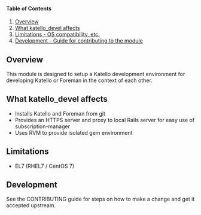 #### Table of Contents

1. [Overview](#overview)
2. [What katello_devel affects](#what-katello_devel-affects)
3. [Limitations - OS compatibility, etc.](#limitations)
4. [Development - Guide for contributing to the module](#development)

## Overview

This module is designed to setup a Katello development environment for developing Katello or Foreman in the context of each other.

## What katello_devel affects

* Installs Katello and Foreman from git
* Provides an HTTPS server and proxy to local Rails server for easy use of subscription-manager
* Uses RVM to provide isolated gem environment

## Limitations

* EL7 (RHEL7 / CentOS 7)

## Development

See the CONTRIBUTING guide for steps on how to make a change and get it accepted upstream.


